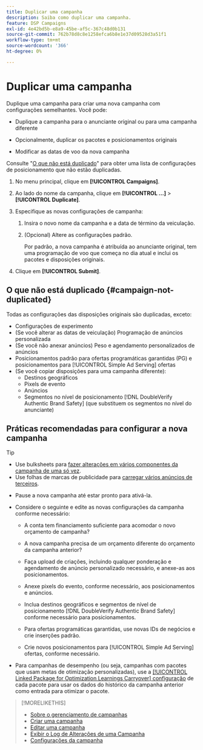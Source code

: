 ```yaml
---
title: Duplicar uma campanha
description: Saiba como duplicar uma campanha.
feature: DSP Campaigns
exl-id: 4e42bd5b-e8a9-45be-af5c-367c48d0b131
source-git-commit: 762b78d8c8e1258efca6b8e1e37d09528d3a51f1
workflow-type: tm+mt
source-wordcount: '366'
ht-degree: 0%

---
```


# Duplicar uma campanha

<!-- Some placements don't have this option. Clarify which placement types aren't eligible -- is it PG placements, or all placements using private inventory? And anything else? -->

Duplique uma campanha para criar uma nova campanha com configurações semelhantes. Você pode:

* Duplique a campanha para o anunciante original ou para uma campanha diferente

* Opcionalmente, duplicar os pacotes e posicionamentos originais

* Modificar as datas de voo da nova campanha

Consulte &quot;[O que não está duplicado](#campaign-not-duplicated)&quot; para obter uma lista de configurações de posicionamento que não estão duplicadas.

1. No menu principal, clique em **[!UICONTROL Campaigns]**.

1. Ao lado do nome da campanha, clique em **[!UICONTROL ...]** > **[!UICONTROL Duplicate]**.

1. Especifique as novas configurações de campanha:

   1. Insira o novo nome da campanha e a data de término da veiculação.

   1. (Opcional) Altere as configurações padrão.

      Por padrão, a nova campanha é atribuída ao anunciante original, tem uma programação de voo que começa no dia atual e inclui os pacotes e disposições originais.

1. Clique em **[!UICONTROL Submit]**.

## O que não está duplicado {#campaign-not-duplicated}

Todas as configurações das disposições originais são duplicadas, exceto:

* Configurações de experimento
* (Se você alterar as datas de veiculação) Programação de anúncios personalizada
* (Se você não anexar anúncios) Peso e agendamento personalizados de anúncios
* Posicionamentos padrão para ofertas programáticas garantidas (PG) e posicionamentos para [!UICONTROL Simple Ad Serving] ofertas
* (Se você copiar disposições para uma campanha diferente):
   * Destinos geográficos
   * Pixels de evento
   * Anúncios
   * Segmentos no nível de posicionamento [!DNL DoubleVerify Authentic Brand Safety] (que substituem os segmentos no nível do anunciante)

## Práticas recomendadas para configurar a nova campanha

>[!TIP]
>
>* Use bulksheets para [fazer alterações em vários componentes da campanha de uma só vez](/help/dsp/campaign-management/campaign-components-review-edit.md).
>* Use folhas de marcas de publicidade para [carregar vários anúncios de terceiros](/help/dsp/campaign-management/ads/ad-create-multiple.md).

* Pause a nova campanha até estar pronto para ativá-la.

* Considere o seguinte e edite as novas configurações da campanha conforme necessário:

   * A conta tem financiamento suficiente para acomodar o novo orçamento de campanha?

   * A nova campanha precisa de um orçamento diferente do orçamento da campanha anterior?

   * Faça upload de criações, incluindo qualquer ponderação e agendamento de anúncio personalizado necessário, e anexe-as aos posicionamentos.

   * Anexe pixels do evento, conforme necessário, aos posicionamentos e anúncios.

   * Inclua destinos geográficos e segmentos de nível de posicionamento [!DNL DoubleVerify Authentic Brand Safety] conforme necessário para posicionamentos.

   * Para ofertas programáticas garantidas, use novas IDs de negócios e crie inserções padrão.

   * Crie novos posicionamentos para [!UICONTROL Simple Ad Serving] ofertas, conforme necessário.

* Para campanhas de desempenho (ou seja, campanhas com pacotes que usam metas de otimização personalizadas), use a [[!UICONTROL Linked Package for Optimization Learnings Carryover] configuração](/help/dsp/campaign-management/packages/package-settings.md) de cada pacote para usar os dados do histórico da campanha anterior como entrada para otimizar o pacote.

>[!MORELIKETHIS]
>
>* [Sobre o gerenciamento de campanhas](campaign-about.md)
>* [Criar uma campanha](campaign-create.md)
>* [Editar uma campanha](campaign-edit.md)
>* [Exibir o Log de Alterações de uma Campanha](campaign-change-log.md)
>* [Configurações da campanha](campaign-settings.md)
